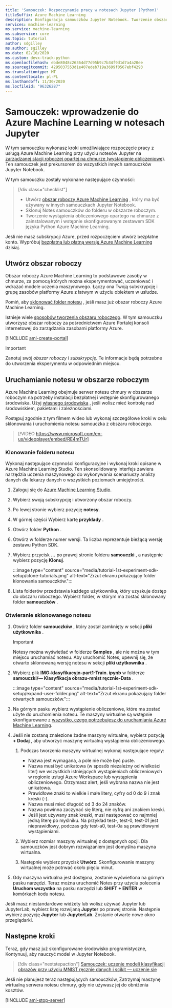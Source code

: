 ```yaml
---
title: 'Samouczek: Rozpoczynanie pracy w notesach Jupyter (Python)'
titleSuffix: Azure Machine Learning
description: Konfiguracja samouczków Jupyter Notebook. Tworzenie obszaru roboczego, klonowanie notesów w obszarze roboczym i tworzenie wystąpienia obliczeniowego, w którym są uruchamiane notesy.
services: machine-learning
ms.service: machine-learning
ms.subservice: core
ms.topic: tutorial
author: sdgilley
ms.author: sgilley
ms.date: 02/10/2020
ms.custom: devx-track-python
ms.openlocfilehash: ebde8048c26364d77d95b9c7b34f9d1d7a4a20ee
ms.sourcegitcommit: 4295037553d1e407edeb719a3699f0567ebf4293
ms.translationtype: MT
ms.contentlocale: pl-PL
ms.lasthandoff: 11/30/2020
ms.locfileid: "96326287"
---
```

# <a name="tutorial-get-started-with-azure-machine-learning-in-jupyter-notebooks"></a>Samouczek: wprowadzenie do Azure Machine Learning w notesach Jupyter

W tym samouczku wykonasz kroki umożliwiające rozpoczęcie pracy z usługą Azure Machine Learning przy użyciu notesów Jupyter na [zarządzanej stacji roboczej opartej na chmurze (wystąpienie obliczeniowe)](concept-compute-instance.md). Ten samouczek jest prekursorem do wszystkich innych samouczków Jupyter Notebook.

W tym samouczku zostały wykonane następujące czynności:

> [!div class="checklist"]
> * Utwórz [obszar roboczy Azure Machine Learning](concept-workspace.md) , który ma być używany w innych samouczkach Jupyter Notebook.
> * Sklonuj Notes samouczków do folderu w obszarze roboczym.
> * Tworzenie wystąpienia obliczeniowego opartego na chmurze z zainstalowanym i wstępnie skonfigurowanym zestawem SDK języka Python Azure Machine Learning.

Jeśli nie masz subskrypcji Azure, przed rozpoczęciem utwórz bezpłatne konto. Wypróbuj [bezpłatną lub płatną wersję Azure Machine Learning](https://aka.ms/AMLFree) dzisiaj.

## <a name="create-a-workspace"></a>Utwórz obszar roboczy

Obszar roboczy Azure Machine Learning to podstawowe zasoby w chmurze, za pomocą których można eksperymentować, uczeniować i wdrażać modele uczenia maszynowego. Łączy ona Twoją subskrypcję i grupę zasobów platformy Azure z łatwym w użyciu obiektem w usłudze.

Pomiń, aby [sklonować folder notesu](#clone) , jeśli masz już obszar roboczy Azure Machine Learning.  

Istnieje wiele [sposobów tworzenia obszaru roboczego](how-to-manage-workspace.md).  W tym samouczku utworzysz obszar roboczy za pośrednictwem Azure Portalej konsoli internetowej do zarządzania zasobami platformy Azure.

[!INCLUDE [aml-create-portal](../../includes/aml-create-in-portal.md)]

>[!IMPORTANT]
> Zanotuj swój *obszar roboczy* i *subskrypcję*. Te informacje będą potrzebne do utworzenia eksperymentu w odpowiednim miejscu.

## <a name="run-a-notebook-in-your-workspace"></a><a name="azure"></a>Uruchamianie notesu w obszarze roboczym

Azure Machine Learning obejmuje serwer notesu chmury w obszarze roboczym na potrzeby instalacji bezpłatnej i wstępnie skonfigurowanego środowiska. Użyj [własnego środowiska](tutorial-1st-experiment-sdk-setup-local.md) , jeśli wolisz mieć kontrolę nad środowiskiem, pakietami i zależnościami.

 Postępuj zgodnie z tym filmem wideo lub wykonaj szczegółowe kroki w celu sklonowania i uruchomienia notesu samouczka z obszaru roboczego.

> [!VIDEO https://www.microsoft.com/en-us/videoplayer/embed/RE4mTUr]

### <a name="clone-a-notebook-folder"></a><a name="clone"></a> Klonowanie folderu notesu

Wykonaj następujące czynności konfiguracyjne i wykonaj kroki opisane w Azure Machine Learning Studio. Ten skonsolidowany interfejs zawiera narzędzia uczenia maszynowego do wykonywania scenariuszy analizy danych dla lekarzy danych o wszystkich poziomach umiejętności.

1. Zaloguj się do [Azure Machine Learning Studio](https://ml.azure.com/).

1. Wybierz swoją subskrypcję i utworzony obszar roboczy.

1. Po lewej stronie wybierz pozycję **notesy**.

1. W górnej części Wybierz kartę **przykłady** .

1. Otwórz folder **Python** .

1. Otwórz w folderze numer wersji. Ta liczba reprezentuje bieżącą wersję zestawu Python SDK.

1. Wybierz przycisk **...** po prawej stronie folderu **samouczki** , a następnie wybierz pozycję **Klonuj**.

    :::image type="content" source="media/tutorial-1st-experiment-sdk-setup/clone-tutorials.png" alt-text="Zrzut ekranu pokazujący folder klonowania samouczków.":::

1. Lista folderów przedstawia każdego użytkownika, który uzyskuje dostęp do obszaru roboczego. Wybierz folder, w którym ma zostać sklonowany folder **samouczków**  .

### <a name="open-the-cloned-notebook"></a><a name="open"></a>Otwieranie sklonowanego notesu

1. Otwórz folder **samouczków** , który został zamknięty w sekcji **pliki użytkownika** .

    > [!IMPORTANT]
    > Notesy można wyświetlać w folderze **Samples** , ale nie można w tym miejscu uruchamiać notesu. Aby uruchomić Notes, upewnij się, że otwarto sklonowaną wersję notesu w sekcji **pliki użytkownika** .
    
1. Wybierz plik **IMG-klasyfikacyjn-part1-Train. ipynb** w folderze **samouczki/— Klasyfikacja obrazu-mnist ręcznie-Data** .

    :::image type="content" source="media/tutorial-1st-experiment-sdk-setup/expand-user-folder.png" alt-text="Zrzut ekranu pokazujący folder otwartych samouczków.":::

1. Na górnym pasku wybierz wystąpienie obliczeniowe, które ma zostać użyte do uruchomienia notesu. Te maszyny wirtualne są wstępnie skonfigurowane z [wszystko, czego potrzebujesz do uruchamiania Azure Machine Learning](concept-compute-instance.md#contents).

1. Jeśli nie zostaną znalezione żadne maszyny wirtualne, wybierz pozycję **+ Dodaj** , aby utworzyć maszynę wirtualną wystąpienia obliczeniowego.

    1. Podczas tworzenia maszyny wirtualnej wykonaj następujące reguły:
 
        + Nazwa jest wymagana, a pole nie może być puste.
        + Nazwa musi być unikatowa (w sposób niezależny od wielkości liter) we wszystkich istniejących wystąpieniach obliczeniowych w regionie usługi Azure Workspace lub wystąpienia obliczeniowego. Otrzymasz alert, jeśli wybrana nazwa nie jest unikatowa.
        + Prawidłowe znaki to wielkie i małe litery, cyfry od 0 do 9 i znak kreski (-).
        + Nazwa musi mieć długość od 3 do 24 znaków.
        + Nazwa powinna zaczynać się literą, nie cyfrą ani znakiem kreski.
        + Jeśli jest używany znak kreski, musi następować co najmniej jedną literę po myślniku. Na przykład test-, test-0, test-01 jest nieprawidłowy, podczas gdy test-a0, test-0a są prawidłowymi wystąpieniami.

    1. Wybierz rozmiar maszyny wirtualnej z dostępnych opcji. Dla samouczków jest dobrym rozwiązaniem jest domyślna maszyna wirtualna.

    1. Następnie wybierz przycisk **Utwórz**. Skonfigurowanie maszyny wirtualnej może potrwać około pięciu minut.

1. Gdy maszyna wirtualna jest dostępna, zostanie wyświetlona na górnym pasku narzędzi. Teraz można uruchomić Notes przy użyciu polecenia **Uruchom wszystko** na pasku narzędzi lub **SHIFT + ENTER** w komórkach kodu notesu.

Jeśli masz niestandardowe widżety lub wolisz używać Jupyter lub JupyterLab, wybierz listę rozwijaną **Jupyter** po prawej stronie. Następnie wybierz pozycję **Jupyter** lub **JupyterLab**. Zostanie otwarte nowe okno przeglądarki.

## <a name="next-steps"></a>Następne kroki

Teraz, gdy masz już skonfigurowane środowisko programistyczne, Kontynuuj, aby nauczyć model w Jupyter Notebook.

> [!div class="nextstepaction"]
> [Samouczek: uczenie modeli klasyfikacji obrazów przy użyciu MNIST ręcznie danych i scikit — uczenie się](tutorial-train-models-with-aml.md)

<a name="stop-compute-instance"></a> Jeśli nie planujesz teraz następujących samouczków, Zatrzymaj maszynę wirtualną serwera notesu chmury, gdy nie używasz jej do obniżenia kosztów.

[!INCLUDE [aml-stop-server](../../includes/aml-stop-server.md)]
